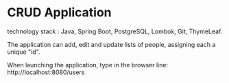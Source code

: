 # CRUD Application
technology stack : Java, Spring Boot, PostgreSQL, Lombok, Git, ThymeLeaf.

The application can add, edit and update lists of people, assigning each a unique "id".

When launching the application, type in the browser line: http://localhost:8080/users
